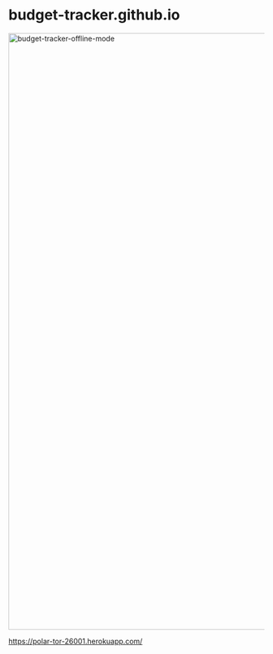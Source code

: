 # budget-tracker.github.io

<img width="1175" alt="budget-tracker-offline-mode" src="https://user-images.githubusercontent.com/74234842/114551219-6fda1700-9ca6-11eb-90e5-b19ea68749f2.png">


https://polar-tor-26001.herokuapp.com/
